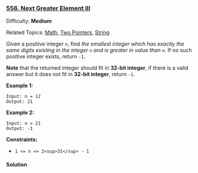 ### [556\. Next Greater Element III](https://leetcode.com/problems/next-greater-element-iii/)

Difficulty: **Medium**  

Related Topics: [Math](https://leetcode.com/tag/math/), [Two Pointers](https://leetcode.com/tag/two-pointers/), [String](https://leetcode.com/tag/string/)


Given a positive integer `n`, find _the smallest integer which has exactly the same digits existing in the integer_ `n` _and is greater in value than_ `n`. If no such positive integer exists, return `-1`.

**Note** that the returned integer should fit in **32-bit integer**, if there is a valid answer but it does not fit in **32-bit integer**, return `-1`.

**Example 1:**

```
Input: n = 12
Output: 21
```

**Example 2:**

```
Input: n = 21
Output: -1
```

**Constraints:**

*   `1 <= n <= 2<sup>31</sup> - 1`


#### Solution
